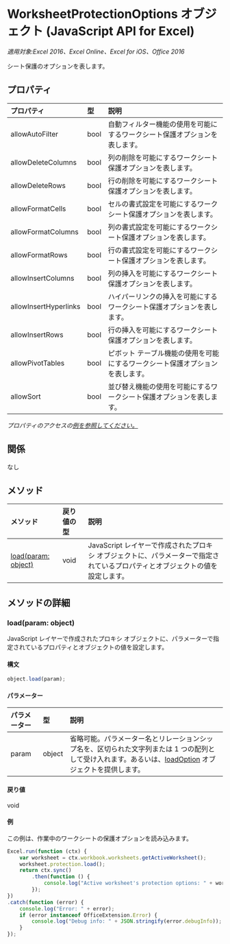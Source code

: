 # <a name="worksheetprotectionoptions-object-(javascript-api-for-excel)"></a>WorksheetProtectionOptions オブジェクト (JavaScript API for Excel)

_適用対象:Excel 2016、Excel Online、Excel for iOS、Office 2016_

シート保護のオプションを表します。

## <a name="properties"></a>プロパティ

| プロパティ     | 型   |説明
|:---------------|:--------|:----------|
|allowAutoFilter|bool|自動フィルター機能の使用を可能にするワークシート保護オプションを表します。|
|allowDeleteColumns|bool|列の削除を可能にするワークシート保護オプションを表します。|
|allowDeleteRows|bool|行の削除を可能にするワークシート保護オプションを表します。|
|allowFormatCells|bool|セルの書式設定を可能にするワークシート保護オプションを表します。|
|allowFormatColumns|bool|列の書式設定を可能にするワークシート保護オプションを表します。|
|allowFormatRows|bool|行の書式設定を可能にするワークシート保護オプションを表します。|
|allowInsertColumns|bool|列の挿入を可能にするワークシート保護オプションを表します。|
|allowInsertHyperlinks|bool|ハイパーリンクの挿入を可能にするワークシート保護オプションを表します。|
|allowInsertRows|bool|行の挿入を可能にするワークシート保護オプションを表します。|
|allowPivotTables|bool|ピボット テーブル機能の使用を可能にするワークシート保護オプションを表します。|
|allowSort|bool|並び替え機能の使用を可能にするワークシート保護オプションを表します。|

_プロパティのアクセスの[例を参照してください。](#examples)_

## <a name="relationships"></a>関係
なし


## <a name="methods"></a>メソッド

| メソッド           | 戻り値の型    |説明|
|:---------------|:--------|:----------|
|[load(param: object)](#loadparam-object)|void|JavaScript レイヤーで作成されたプロキシ オブジェクトに、パラメーターで指定されているプロパティとオブジェクトの値を設定します。|

## <a name="method-details"></a>メソッドの詳細


### <a name="load(param:-object)"></a>load(param: object)
JavaScript レイヤーで作成されたプロキシ オブジェクトに、パラメーターで指定されているプロパティとオブジェクトの値を設定します。

#### <a name="syntax"></a>構文
```js
object.load(param);
```

#### <a name="parameters"></a>パラメーター
| パラメーター    | 型   |説明|
|:---------------|:--------|:----------|
|param|object|省略可能。パラメーター名とリレーションシップ名を、区切られた文字列または 1 つの配列として受け入れます。あるいは、[loadOption](loadoption.md) オブジェクトを提供します。|

#### <a name="returns"></a>戻り値
void

#### <a name="examples"></a>例
この例は、作業中のワークシートの保護オプションを読み込みます。
```js
Excel.run(function (ctx) {
    var worksheet = ctx.workbook.worksheets.getActiveWorksheet();
    worksheet.protection.load();            
    return ctx.sync()
        .then(function () {
            console.log("Active worksheet's protection options: " + worksheet.protection.options);
        });
})
.catch(function (error) {
    console.log("Error: " + error);
    if (error instanceof OfficeExtension.Error) {
        console.log("Debug info: " + JSON.stringify(error.debugInfo));
    }
});
```
